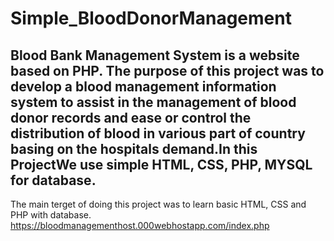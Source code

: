 # Simple_BloodDonorManagement
Blood Bank Management System is a website based on PHP. The purpose of this project was to develop a blood management information system to assist in the management of blood donor records and ease or control the distribution of blood in various part of country basing on the hospitals demand.In this ProjectWe use simple HTML, CSS, PHP, MYSQL for database. 
---
The main terget of doing this project was to learn basic HTML, CSS and PHP with database.
https://bloodmanagementhost.000webhostapp.com/index.php
